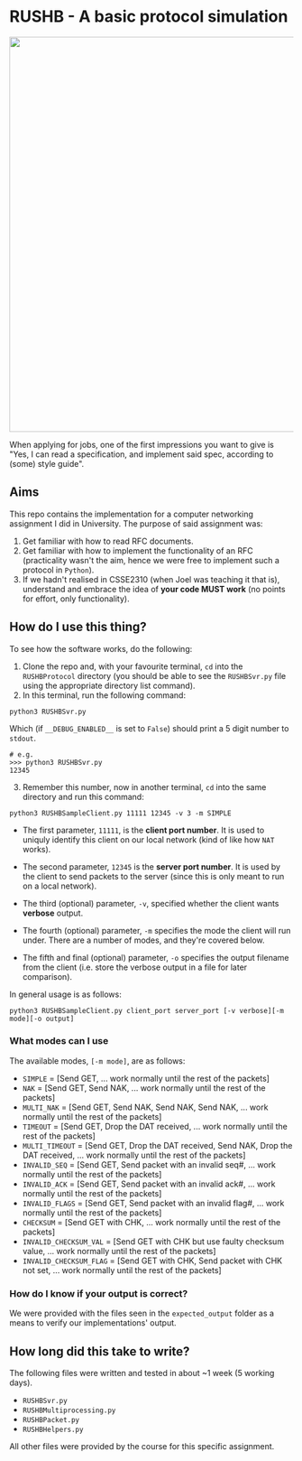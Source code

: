 # RUSHB - A basic protocol simulation

<img src="https://storage.googleapis.com/starfighter-public-bucket/wiki_images/resume_photos/RUSHB/00001.jpg"
    width="700px">

When applying for jobs, one of the first impressions you want to give is
"Yes, I can read a specification, and implement said spec, according to (some) 
style guide".

## Aims

This repo contains the implementation for a computer networking assignment I 
did in University. The purpose of said assignment was:

1. Get familiar with how to read RFC documents.
2. Get familiar with how to implement the functionality of an RFC (practicality
    wasn't the aim, hence we were free to implement such a protocol in `Python`).
3. If we hadn't realised in CSSE2310 (when Joel was teaching it that is),
    understand and embrace the idea of **your code MUST work** (no points for
    effort, only functionality).

## How do I use this thing?
To see how the software works, do the following:

1. Clone the repo and, with your favourite terminal, `cd` into the 
        `RUSHBProtocol` directory (you should be able to see the `RUSHBSvr.py`
        file using the appropriate directory list command). 
2. In this terminal, run the following command:
```
python3 RUSHBSvr.py
```
Which (if `__DEBUG_ENABLED__` is set to `False`) should print a 5 digit number
    to `stdout`.

```
# e.g.
>>> python3 RUSHBSvr.py
12345
```
3. Remember this number, now in another terminal, `cd` into the same directory
    and run this command:

```
python3 RUSHBSampleClient.py 11111 12345 -v 3 -m SIMPLE
```

- The first parameter, `11111`, is the **client port number**. It is used to 
    uniquly identify this client on our local network (kind of like how `NAT` 
    works).

- The second parameter, `12345` is the **server port number**. It is used by the
    client to send packets to the server (since this is only meant to run on
    a local network).

- The third (optional) parameter, `-v`, specified whether the client wants
    **verbose** output.

- The fourth (optional) parameter, `-m` specifies the mode the client will
    run under. There are a number of modes, and they're covered below.

- The fifth and final (optional) parameter, `-o` specifies the output filename
    from the client (i.e. store the verbose output in a file for later 
    comparison).

In general usage is as follows:

```
python3 RUSHBSampleClient.py client_port server_port [-v verbose][-m mode][-o output]
```

### What modes can I use
The available modes, `[-m mode]`, are as follows:
- `SIMPLE` = [Send GET, ... work normally until the rest of the packets]
- `NAK` = [Send GET, Send NAK, ... work normally until the rest of the packets]
- `MULTI_NAK` = [Send GET, Send NAK, Send NAK, Send NAK, ... 
        work normally until the rest of the packets]
- `TIMEOUT` =  [Send GET, Drop the DAT received, ... work normally until the 
        rest of the packets]
- `MULTI_TIMEOUT` = [Send GET, Drop the DAT received, Send NAK, Drop the DAT 
        received, ... work normally until the rest of the packets]
- `INVALID_SEQ` = [Send GET, Send packet with an invalid seq#, ... work 
        normally until the rest of the packets]
- `INVALID_ACK` = [Send GET, Send packet with an invalid ack#, ... work 
        normally until the rest of the packets]
- `INVALID_FLAGS` =  [Send GET, Send packet with an invalid flag#, ... work 
        normally until the rest of the packets]
- `CHECKSUM` = [Send GET with CHK, ... work normally until the rest of the 
        packets]
- `INVALID_CHECKSUM_VAL` = [Send GET with CHK but use faulty checksum value, 
        ... work normally until the rest of the packets]
- `INVALID_CHECKSUM_FLAG` = [Send GET with CHK, Send packet with CHK not set, 
        ... work normally until the rest of the packets]

### How do I know if your output is correct?
We were provided with the files seen in the `expected_output` folder as a means
    to verify our implementations' output.

## How long did this take to write?
The following files were written and tested in about ~1 week (5 working days).

- `RUSHBSvr.py`
- `RUSHBMultiprocessing.py`
- `RUSHBPacket.py`
- `RUSHBHelpers.py`

All other files were provided by the course for this specific assignment.